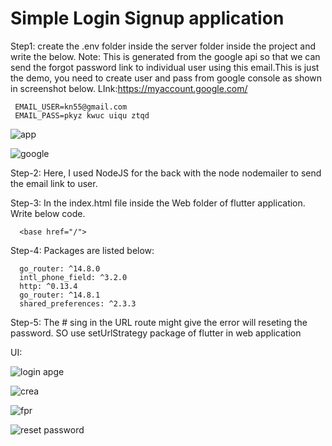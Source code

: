 # Simple Login Signup application

Step1:
create the .env folder inside the server folder inside the project 
and write the below.
Note: This is generated from the google api so that we can send the forgot password link to individual user 
using this email.This is just the demo, you need to create user and pass from google console as shown in screenshot below.
LInk:https://myaccount.google.com/

     EMAIL_USER=kn55@gmail.com   
     EMAIL_PASS=pkyz kwuc uiqu ztqd

![app](https://github.com/user-attachments/assets/ad13c629-eff4-40c7-8b94-4323a87a04f4)


![google](https://github.com/user-attachments/assets/6e0d7b28-f7dd-47d9-aafa-c3379fc73de8)


 

Step-2:
Here, I used NodeJS for the back with the node nodemailer to send the email link to user.

Step-3:
In the index.html file inside the Web folder of flutter application. Write below code.

      <base href="/">

Step-4:
Packages are listed below:

      go_router: ^14.8.0
      intl_phone_field: ^3.2.0
      http: ^0.13.4
      go_router: ^14.8.1
      shared_preferences: ^2.3.3

Step-5:
The # sing in the URL route might give the error will reseting the password.
SO use setUrlStrategy package of flutter in web application

UI:

![login apge](https://github.com/user-attachments/assets/b024e909-39c2-4871-902b-3a37170a3d60)

![crea](https://github.com/user-attachments/assets/20a5f673-fd9c-44d0-94e8-e73a17ed266e)

![fpr](https://github.com/user-attachments/assets/9deb683c-64be-4216-afcd-118410456b6b)

![reset password](https://github.com/user-attachments/assets/85f735ba-53d9-4703-9b5e-5471b2a4dd2c)








